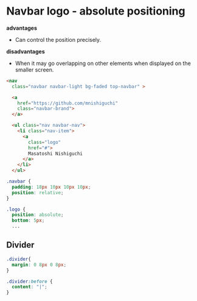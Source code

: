 # Navbar logo - absolute positioning

**advantages**
- Can control the position precisely.

**disadvantages**
- When it may go overlapping on other elements when displayed on the smaller screen.

```html
<nav
  class="navbar navbar-light bg-faded top-navbar" >

  <a
    href="https://github.com/mnishiguchi"
    class="navbar-brand">
  </a>

  <ul class="nav navbar-nav">
    <li class="nav-item">
      <a
        class="logo"
        href="#">
        Masatoshi Nishiguchi
      </a>
    </li>
  </ul>
```

```css
.navbar {
  padding: 18px 10px 10px 10px;
  position: relative;
}

.logo {
  position: absolute;
  bottom: 5px;
  ...
```

## Divider

```css
.divider{
  margin: 0 8px 0 8px;
}

.divider:before {
  content: "|";
}
```
